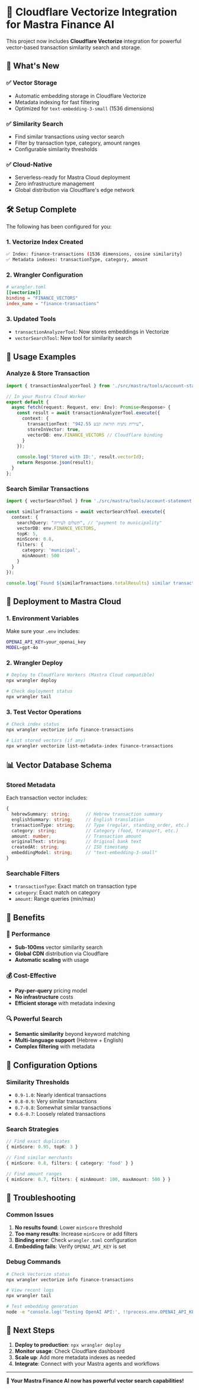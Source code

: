 # 🚀 Cloudflare Vectorize Integration for Mastra Finance AI

This project now includes **Cloudflare Vectorize** integration for powerful vector-based transaction similarity search and storage.

## 🎯 What's New

### **✅ Vector Storage**
- Automatic embedding storage in Cloudflare Vectorize
- Metadata indexing for fast filtering
- Optimized for `text-embedding-3-small` (1536 dimensions)

### **✅ Similarity Search**
- Find similar transactions using vector search
- Filter by transaction type, category, amount ranges
- Configurable similarity thresholds

### **✅ Cloud-Native**
- Serverless-ready for Mastra Cloud deployment
- Zero infrastructure management
- Global distribution via Cloudflare's edge network

## 🛠️ Setup Complete

The following has been configured for you:

### **1. Vectorize Index Created**
```bash
✅ Index: finance-transactions (1536 dimensions, cosine similarity)
✅ Metadata indexes: transactionType, category, amount
```

### **2. Wrangler Configuration**
```toml
# wrangler.toml
[[vectorize]]
binding = "FINANCE_VECTORS"
index_name = "finance-transactions"
```

### **3. Updated Tools**
- `transactionAnalyzerTool`: Now stores embeddings in Vectorize
- `vectorSearchTool`: New tool for similarity search

## 🔧 Usage Examples

### **Analyze & Store Transaction**
```typescript
import { transactionAnalyzerTool } from './src/mastra/tools/account-statement';

// In your Mastra Cloud Worker
export default {
  async fetch(request: Request, env: Env): Promise<Response> {
    const result = await transactionAnalyzerTool.execute({
      context: {
        transactionText: "עירית נתניה הוראת קבע 942.55",
        storeInVector: true,
        vectorDB: env.FINANCE_VECTORS // Cloudflare binding
      }
    });
    
    console.log('Stored with ID:', result.vectorId);
    return Response.json(result);
  }
};
```

### **Search Similar Transactions**
```typescript
import { vectorSearchTool } from './src/mastra/tools/account-statement';

const similarTransactions = await vectorSearchTool.execute({
  context: {
    searchQuery: "תשלום לעיריה", // "payment to municipality"
    vectorDB: env.FINANCE_VECTORS,
    topK: 5,
    minScore: 0.8,
    filters: {
      category: 'municipal',
      minAmount: 500
    }
  }
});

console.log(`Found ${similarTransactions.totalResults} similar transactions`);
```

## 🚀 Deployment to Mastra Cloud

### **1. Environment Variables**
Make sure your `.env` includes:
```bash
OPENAI_API_KEY=your_openai_key
MODEL=gpt-4o
```

### **2. Wrangler Deploy**
```bash
# Deploy to Cloudflare Workers (Mastra Cloud compatible)
npx wrangler deploy

# Check deployment status
npx wrangler tail
```

### **3. Test Vector Operations**
```bash
# Check index status
npx wrangler vectorize info finance-transactions

# List stored vectors (if any)
npx wrangler vectorize list-metadata-index finance-transactions
```

## 📊 Vector Database Schema

### **Stored Metadata**
Each transaction vector includes:
```typescript
{
  hebrewSummary: string;      // Hebrew transaction summary
  englishSummary: string;     // English translation
  transactionType: string;    // Type (regular, standing_order, etc.)
  category: string;           // Category (food, transport, etc.)
  amount: number;             // Transaction amount
  originalText: string;       // Original bank text
  createdAt: string;          // ISO timestamp
  embeddingModel: string;     // "text-embedding-3-small"
}
```

### **Searchable Filters**
- `transactionType`: Exact match on transaction type
- `category`: Exact match on category
- `amount`: Range queries (min/max)

## 🎯 Benefits

### **🚀 Performance**
- **Sub-100ms** vector similarity search
- **Global CDN** distribution via Cloudflare
- **Automatic scaling** with usage

### **💰 Cost-Effective**
- **Pay-per-query** pricing model
- **No infrastructure** costs
- **Efficient storage** with metadata indexing

### **🔍 Powerful Search**
- **Semantic similarity** beyond keyword matching
- **Multi-language support** (Hebrew + English)
- **Complex filtering** with metadata

## 🔧 Configuration Options

### **Similarity Thresholds**
- `0.9-1.0`: Nearly identical transactions
- `0.8-0.9`: Very similar transactions  
- `0.7-0.8`: Somewhat similar transactions
- `0.6-0.7`: Loosely related transactions

### **Search Strategies**
```typescript
// Find exact duplicates
{ minScore: 0.95, topK: 3 }

// Find similar merchants
{ minScore: 0.8, filters: { category: 'food' } }

// Find amount ranges
{ minScore: 0.7, filters: { minAmount: 100, maxAmount: 500 } }
```

## 🐛 Troubleshooting

### **Common Issues**

1. **No results found**: Lower `minScore` threshold
2. **Too many results**: Increase `minScore` or add filters
3. **Binding error**: Check `wrangler.toml` configuration
4. **Embedding fails**: Verify `OPENAI_API_KEY` is set

### **Debug Commands**
```bash
# Check Vectorize status
npx wrangler vectorize info finance-transactions

# View recent logs
npx wrangler tail

# Test embedding generation
node -e "console.log('Testing OpenAI API:', !!process.env.OPENAI_API_KEY)"
```

## 🚀 Next Steps

1. **Deploy to production**: `npx wrangler deploy`
2. **Monitor usage**: Check Cloudflare dashboard
3. **Scale up**: Add more metadata indexes as needed
4. **Integrate**: Connect with your Mastra agents and workflows

---

**🎉 Your Mastra Finance AI now has powerful vector search capabilities!** 
